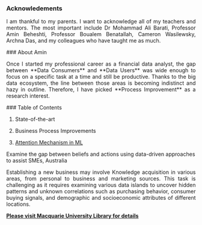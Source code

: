 ### Acknowledements
<P align="justify">
I am thankful to my parents. I want to acknowledge all of my teachers and mentors. The most important include Dr Mohammad Ali Barati, Professor Amin Beheshti, Professor Boualem Benatallah, Cameron Wasilewsky, Archna Das, and my colleagues who have taught me as much.
</p>
### About Amin
<P align="justify">
Once I started my professional career as a financial data analyst, the gap between **Data Consumers** and **Data Users** was wide enough to focus on a specific task at a time and still be productive. Thanks to the big data ecosystem, the line between those areas is becoming indistinct and hazy in outline. Therefore, I have picked **Process Improvement** as a research interest.
</p>
### Table of Contents

1. State-of-the-art


2. Business Process Improvements

3. [Attention Mechanism in ML](https://github.com/aminanalyst/Amin-Edrisi/new/main#examine-the-gap-between-beliefs-and-actions-using-data-driven-approaches-to-assist-smes-australia)

Examine the gap between beliefs and actions using data-driven approaches to assist SMEs, Australia
<P align="justify">
Establishing a new business may involve Knowledge acquisition in various areas, from personal to business and marketing sources.
This task is challenging as it requires examining various data islands to uncover hidden patterns and unknown correlations such as purchasing behavior,
consumer buying signals, and demographic and socioeconomic attributes of different locations.

[**Please visit Macquarie University Library for details**](https://multisearch.mq.edu.au/discovery/fulldisplay?docid=cdi_arxiv_primary_2105_03852&context=PC&vid=61MACQUARIE_INST:MQ&lang=en&search_scope=MyInst_and_CI&adaptor=Primo%20Central&tab=Everything&query=any,contains,amin%20edrisi)
</p>  
